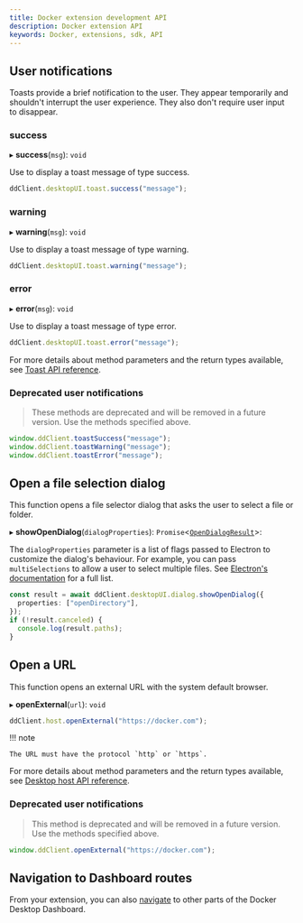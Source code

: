 ```yaml
---
title: Docker extension development API
description: Docker extension API
keywords: Docker, extensions, sdk, API
---
```


## User notifications

Toasts provide a brief notification to the user. They appear temporarily and
shouldn't interrupt the user experience. They also don't require user input to disappear.

### success

▸ **success**(`msg`): `void`

Use to display a toast message of type success.

```typescript
ddClient.desktopUI.toast.success("message");
```

### warning

▸ **warning**(`msg`): `void`

Use to display a toast message of type warning.

```typescript
ddClient.desktopUI.toast.warning("message");
```

### error

▸ **error**(`msg`): `void`

Use to display a toast message of type error.

```typescript
ddClient.desktopUI.toast.error("message");
```

For more details about method parameters and the return types available, see [Toast API reference](reference/interfaces/Toast.md).

### Deprecated user notifications

> These methods are deprecated and will be removed in a future version. Use the methods specified above.

```typescript
window.ddClient.toastSuccess("message");
window.ddClient.toastWarning("message");
window.ddClient.toastError("message");
```

## Open a file selection dialog

This function opens a file selector dialog that asks the user to select a file or folder.

▸ **showOpenDialog**(`dialogProperties`): `Promise`<[`OpenDialogResult`](reference/interfaces/OpenDialogResult.md)\>:

The `dialogProperties` parameter is a list of flags passed to Electron to customize the dialog's behaviour. For example, you can pass `multiSelections` to allow a user to select multiple files. See [Electron's documentation](https://www.electronjs.org/docs/latest/api/dialog) for a full list.

```typescript
const result = await ddClient.desktopUI.dialog.showOpenDialog({
  properties: ["openDirectory"],
});
if (!result.canceled) {
  console.log(result.paths);
}
```

## Open a URL

This function opens an external URL with the system default browser.

▸ **openExternal**(`url`): `void`

```typescript
ddClient.host.openExternal("https://docker.com");
```

!!! note

    The URL must have the protocol `http` or `https`.

For more details about method parameters and the return types available, see [Desktop host API reference](reference/interfaces/Host.md).

### Deprecated user notifications

> This method is deprecated and will be removed in a future version. Use the methods specified above.

```typescript
window.ddClient.openExternal("https://docker.com");
```

## Navigation to Dashboard routes

From your extension, you can also [navigate](dashboard-routes-navigation.md) to other parts of the Docker Desktop Dashboard.
